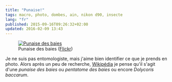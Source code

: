 ```yaml
---
title: "Punaise!"
tags: macro, photo, dombes, ain, nikon d90, insecte
lang: "fr"
published: 2015-09-16T09:26:32+02:00
updated: 2016-02-09 13:43
---
```


<figure class="object-center">
    <a href="/images/punaise-des-baies.jpg"><img src="/images/660x/punaise-des-baies.jpg" alt="Punaise des baies"></a>
    <figcaption>
    Punaise des baies
    (<a href="https://www.flickr.com/photos/tigr0u/21458826675">Flickr</a>)
    </figcaption>
</figure>

Je ne suis pas entomologiste, mais j'aime bien identifier ce que je prends en
photo. Alors après un peu de recherche, [Wikipédia](https://fr.wikipedia.org/wiki/Dolycoris_baccarum) je pense qu'il
s'agit d'une *punaise des baies* ou *pentatome des baies* ou encore *Dolycoris
baccarum*.
